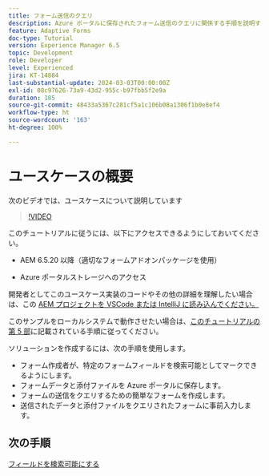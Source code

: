 ```yaml
---
title: フォーム送信のクエリ
description: Azure ポータルに保存されたフォーム送信のクエリに関係する手順を説明するマルチパートチュートリアル
feature: Adaptive Forms
doc-type: Tutorial
version: Experience Manager 6.5
topic: Development
role: Developer
level: Experienced
jira: KT-14884
last-substantial-update: 2024-03-03T00:00:00Z
exl-id: 08c97626-73a9-43d2-955c-b97fbb5f2e9a
duration: 185
source-git-commit: 48433a5367c281cf5a1c106b08a1306f1b0e8ef4
workflow-type: ht
source-wordcount: '163'
ht-degree: 100%

---
```


# ユースケースの概要

次のビデオでは、ユースケースについて説明しています

>[!VIDEO](https://video.tv.adobe.com/v/3443497?learn=on&captions=jpn)


このチュートリアルに従うには、以下にアクセスできるようにしておいてください。

* AEM 6.5.20 以降（適切なフォームアドオンパッケージを使用）

* Azure ポータルストレージへのアクセス



開発者としてこのユースケース実装のコードやその他の詳細を理解したい場合は、この [AEM プロジェクトを VSCode または IntelliJ に読み込んでください。](assets/azuredemoproject.zip)

このサンプルをローカルシステムで動作させたい場合は、[このチュートリアルの第 5 部](./part5.md)に記載されている手順に従ってください。

ソリューションを作成するには、次の手順を使用します。

* フォーム作成者が、特定のフォームフィールドを検索可能としてマークできるようにします。
* フォームデータと添付ファイルを Azure ポータルに保存します。
* フォームの送信をクエリするための簡単なフォームを作成します。
* 送信されたデータと添付ファイルをクエリされたフォームに事前入力します。

## 次の手順

[フィールドを検索可能にする](./part1.md)

